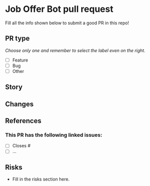 # Job Offer Bot pull request

Fill all the info shown below to submit a good PR in this repo!

## PR type

*Choose only one and remember to select the label even on the right.*

- [ ] Feature
- [ ] Bug
- [ ] Other

## Story

<!-- Describe the story. If it's a bug, include the steps to reproduce it. -->

## Changes

<!--
Describe the technical changes and visual changes (consider adding a screenshot or gif if possible).
Include in this section any step to test your work.
-->

## References

### This PR has the following linked issues:

- [ ] Closes #
- [ ] ...

## Risks

- Fill in the risks section here.
<!-- None, Low, Med or High. Explain the risk(s) above. -->
